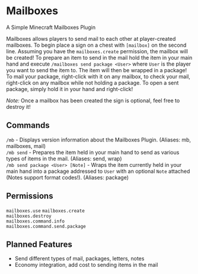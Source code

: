 # Mailboxes

A Simple Minecraft Mailboxes Plugin

Mailboxes allows players to send mail to each other at player-created mailboxes. To begin place a sign on a chest with `[mailbox]` on the second line. Assuming you have the `mailboxes.create` permission, the mailbox will be created! To prepare an item to send in the mail hold the item in your main hand and execute `/mailboxes send package <User>` where `User` is the player you want to send the item to. The item will then be wrapped in a package! To mail your package, right-click with it on any mailbox, to check your mail, right-click on any mailbox while not holding a package. To open a sent package, simply hold it in your hand and right-click!

*Note:* Once a mailbox has been created the sign is optional, feel free to destroy it!

## Commands
`/mb` - Displays version information about the Mailboxes Plugin. (Aliases: mb, mailboxes, mail)  
`/mb send` - Prepares the item held in your main hand to send as various types of items in the mail. (Aliases: send, wrap)  
`/mb send package <User> [Note]` - Wraps the item currently held in your main hand into a package addressed to `User` with an optional `Note` attached (Notes support format codes!). (Aliases: package)

## Permissions
`mailboxes.use`
`mailboxes.create`  
`mailboxes.destroy`  
`mailboxes.command.info`  
`mailboxes.command.send.package`

## Planned Features
* Send different types of mail, packages, letters, notes
* Economy integration, add cost to sending items in the mail 

